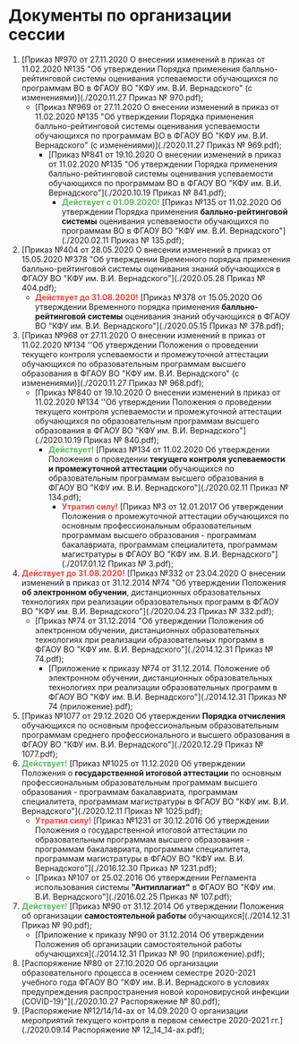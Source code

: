 # Документы по организации сессии

1. [Приказ №970 от 27.11.2020 О внесении изменений в приказ от 11.02.2020 №135 "Об утверждении Порядка применения балльно-рейтинговой системы оценивания успеваемости обучающихся по программам ВО в ФГАОУ ВО "КФУ им. В.И. Вернадского" (с изменениями)](./2020.11.27 Приказ № 970.pdf);
   - [Приказ №969 от 27.11.2020 О внесении изменений в приказ от 11.02.2020 №135 "Об утверждении Порядка применения балльно-рейтинговой системы оценивания успеваемости обучающихся по программам ВО в ФГАОУ ВО "КФУ им. В.И. Вернадского" (с изменениями)](./2020.11.27 Приказ № 969.pdf);
     - [Приказ №841 от 19.10.2020 О внесении изменений в приказ от 11.02.2020 №135 "Об утверждении Порядка применения балльно-рейтинговой системы оценивания успеваемости обучающихся по программам ВО в ФГАОУ ВО "КФУ им. В.И. Вернадского"](./2020.10.19 Приказ № 841.pdf);
       - <span style="color:#5cb85c">**Действует с 01.09.2020!**</span> [Приказ №135 от 11.02.2020 Об утверждении Порядка применения **балльно-рейтинговой системы** оценивания успеваемости обучающихся по программам ВО в ФГАОУ ВО "КФУ им. В.И. Вернадского"](./2020.02.11 Приказ № 135.pdf);
2. [Приказ №404 от 28.05.2020 О внесении изменений в приказ от 15.05.2020 №378 "Об утверждении Временного порядка применения балльно-рейтинговой системы оценивания знаний обучающихся в ФГАОУ ВО "КФУ им. В.И. Вернадского"](./2020.05.28 Приказ № 404.pdf);
   - <span style="color:#F44336">**Действует до 31.08.2020!**</span> [Приказ №378 от 15.05.2020 Об утверждении Временного порядка применения **балльно-рейтинговой системы** оценивания знаний обучающихся в ФГАОУ ВО "КФУ им. В.И. Вернадского"](./2020.05.15 Приказ № 378.pdf);
3. [Приказ №968 от 27.11.2020 О внесении изменений в приказ от 11.02.2020 №134 ''Об утверждении Положения о проведении текущего контроля успеваемости и промежуточной аттестации обучающихся по образовательным программам высшего образования в ФГАОУ ВО "КФУ им. В.И. Вернадского" (с изменениями)](./2020.11.27 Приказ № 968.pdf);
   - [Приказ №840 от 19.10.2020 О внесении изменений в приказ от 11.02.2020 №134 ''Об утверждении Положения о проведении текущего контроля успеваемости и промежуточной аттестации обучающихся по образовательным программам высшего образования в ФГАОУ ВО "КФУ им. В.И. Вернадского"](./2020.10.19 Приказ № 840.pdf);
     - <span style="color:#5cb85c">**Действует!**</span> [Приказ №134 от 11.02.2020 Об утверждении Положения о проведении **текущего контроля успеваемости и промежуточной аттестации** обучающихся по образовательным программам высшего образования в ФГАОУ ВО "КФУ им. В.И. Вернадского"](./2020.02.11 Приказ № 134.pdf);
       - <span style="color:#F44336">**Утратил силу!**</span> [Приказ №3 от 12.01.2017 Об утверждении Положения о промежуточной аттестации обучающихся по основным профессиональным образовательным программам высшего образования - программам бакалавриата, программам специалитета, программам магистратуры в ФГАОУ ВО "КФУ им. В.И. Вернадского"](./2017.01.12 Приказ № 3.pdf);
4. <span style="color:#F44336">**Действует до 31.08.2020!**</span> [Приказ №332 от 23.04.2020 О внесении изменений в приказ от 31.12.2014 №74 "Об утверждении Положения **об электронном обучении**, дистанционных образовательных технологиях при реализации образовательных программ в ФГАОУ ВО "КФУ им. В.И. Вернадского"](./2020.04.23 Приказ № 332.pdf);
   - [Приказ №74 от 31.12.2014 "Об утверждении Положения об электронном обучении, дистанционных образовательных технологиях при реализации образовательных программ в ФГАОУ ВО "КФУ им. В.И. Вернадского"](./2014.12.31 Приказ № 74.pdf);
     - [Приложение к приказу №74 от 31.12.2014. Положение об электронном обучении, дистанционных образовательных технологиях при реализации образовательных программ в ФГАОУ ВО "КФУ им. В.И. Вернадского"](./2014.12.31 Приказ № 74 (приложение).pdf);
5. [Приказ №1077 от 29.12.2020 Об утверждении **Порядка отчисления** обучающихся по основным профессиональным образовательным программам среднего профессионального и высшего образования в ФГАОУ ВО "КФУ им. В.И. Вернадского"](./2020.12.29 Приказ № 1077.pdf);
6. <span style="color:#5cb85c">**Действует!**</span> [Приказ №1025 от 11.12.2020 Об утверждении Положения о **государственной итоговой аттестации** по основным профессиональным образовательным программам высшего образования - программам бакалавриата, программам специалитета, программам магистратуры в ФГАОУ ВО "КФУ им. В.И. Вернадского"](./2020.12.11 Приказ № 1025.pdf);
   - <span style="color:#F44336">**Утратил силу!**</span> [Приказ №1231 от 30.12.2016 Об утверждении Положения о государственной итоговой аттестации по образовательным программам высшего образования - программам бакалавриата, программам специалитета, программам магистратуры в ФГАОУ ВО "КФУ им. В.И. Вернадского"](./2016.12.30 Приказ № 1231.pdf);
   - [Приказ №107 от 25.02.2016 Об утверждении Регламента использования системы **"Антиплагиат"** в ФГАОУ ВО "КФУ им. В.И. Вернадского"](./2016.02.25 Приказ № 107.pdf);
7. <span style="color:#5cb85c">**Действует!**</span> [Приказ №90 от 31.12.2014 Об утверждении Положения об организации **самостоятельной работы** обучающихся](./2014.12.31 Приказ № 90.pdf);
   - [Приложение к приказу №90 от 31.12.2014 Об утверждении Положения об организации самостоятельной работы обучающихся](./2014.12.31 Приказ № 90 (приложение).pdf);
8. [Распоряжение №80 от 27.10.2020 Об организации образовательного процесса в осеннем семестре 2020-2021 учебного года ФГАОУ ВО "КФУ им. В.И. Вернадского в условиях предупреждения распространения новой короновирусной инфекции (COVID-19)"](./2020.10.27 Распоряжение № 80.pdf);
9. [Распоряжение №12/14/14-ах от 14.09.2020 О организации мероприятий текущего контроля в первом семестре 2020-2021 гг.](./2020.09.14 Распоряжение № 12_14_14-ах.pdf);